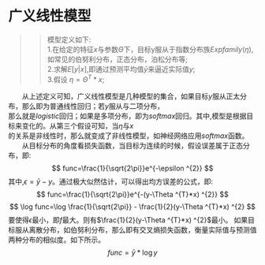 # 广义线性模型  
>> 模型定义如下:  
>> 1.在给定的特征$x$与参数$\Theta$下，目标y服从于指数分布族$Expfamily(\eta)$,如常见的伯努利分布，正态分布，泊松分布等;  
>> 2.求解$E[y|x]$,即通过预测平均值$\bar{y}$来逼近实际值$y$;  
>> 3.假设 $\eta =\Theta ^{T}*x$;  

　　从上述定义可知，广义线性模型是几种模型的集合，如果目标$y$服从正太分布，那么即为普通线性回归；若$y$服从与二项分布，  
那么就是$logistic$回归；如果是多项分布，即为$softmax$回归。其中,模型是根据目标来变化的。从第三个假设可知，当$\eta$与$x$  
的关系是非线性时，那么就变成了非线性模型，如神经网络应用$softmax$函数。  
　　从目标分布的角度看损失函数，当目标为连续的时候，假设误差属于正态分布，即:  
		$$
		func=\frac{1}{\sqrt{2\pi}}e^{-\epsilon ^{2}}
		$$
	其中,$\epsilon = \bar{y}-y$。通过极大似然估计，可以得出均方误差的公式，即:
		$$
		func=\frac{1}{\sqrt{2\pi}}e^{-(y-\Theta ^{T}*x) ^{2}}
		$$
		$$
		\log func=\log \frac{1}{\sqrt{2\pi}} - \frac{1}{2}(y-\Theta ^{T}*x) ^{2}
		$$
	要使得$\epsilon$最小，即$f$最大。则有$\frac{1}{2}(y-\Theta ^{T}*x) ^{2}$最小。
	如果目标服从离散分布，如伯努利分布，那么即有交叉熵损失函数，衡量实际值与预测值两种分布的相似度。如下所示。
		$$
		func=\bar{y}*\log y
		$$
